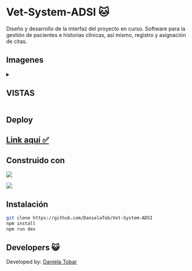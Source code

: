 # Vet-System-ADSI 🐱

<P> Diseño y desarrollo de la interfaz del proyecto en curso. Software para la gestión de pacientes e historias clinicas, así mismo, registro y asignación de citas. </P>

## Imagenes                                                
                                                   
<details>      
 
  <summary> <h2> VISTAS </h2></summary>

                                                   
<h2> 
 Inicio
</h2>
                                

[![home.png](https://i.postimg.cc/8zChYmfQ/home.png)](https://postimg.cc/WhQFFr7X)                                                 
 ___
 
<h2> 
 Iniciar Sesión
</h2>
                                

[![login.png](https://i.postimg.cc/1R2hXvPM/login.png)](https://postimg.cc/Sj6tt7nz)                                                 
 ___
 
<h2> 
 Registro
</h2>
                                

[![registro.png](https://i.postimg.cc/BZrSkS8q/registro.png)](https://postimg.cc/Hjt17C4K)                                                
 ___
 
<h2> 
 Dashboard - Mascotas
</h2>
                                

[![mascotas.png](https://i.postimg.cc/rFGkHSXJ/mascotas.png)](https://postimg.cc/rKp30Rp0)

[![mascotas-opciones.png](https://i.postimg.cc/T3kZ80kr/mascotas-opciones.png)](https://postimg.cc/BjKhHTf6)
 ___
 
 <h2> 
 Ficha Paciente
</h2>
                                

[![ficha.png](https://i.postimg.cc/L4zw42C4/ficha.png)](https://postimg.cc/NLjppqvZ)
 ___
 
 <h2> 
Nueva Consulta Paciente
</h2>
                                

[![nueva-consulta.png](https://i.postimg.cc/kghhY44s/nueva-consulta.png)](https://postimg.cc/0zDfb97K)
 ___
 
  <h2> 
Agregar Paciente
</h2>
                                

[![agregar-paciente.png](https://i.postimg.cc/bNm6dJQP/agregar-paciente.png)](https://postimg.cc/hf785KyZ)
 ___
 

<h2> 
Citas
</h2>
                                

[![citas.png](https://i.postimg.cc/N0HbNkZG/citas.png)](https://postimg.cc/cKdQCwsP)
___
 
<h2> 
Agregar Cita
</h2>
                                

[![agregar-cita.png](https://i.postimg.cc/XqQgZHBL/agregar-cita.png)](https://postimg.cc/GTTDVjQT)
___
 
<h2> 
Perfil
</h2>
                                

[![perfil.png](https://i.postimg.cc/rwvNttsB/perfil.png)](https://postimg.cc/bZ9t7rQg)
 ___
 
<h2> 
Configuración
</h2>
                                

[![config.png](https://i.postimg.cc/brCQYZ4F/config.png)](https://postimg.cc/BPF8MnSx)
___

<h2> 
Cerrar Sesión
</h2>
                                

[![logout.png](https://i.postimg.cc/9FkGvqdD/logout.png)](https://postimg.cc/ZCrBNnDm)
___

</details>

<h2> 
 
</h2>



## Deploy
                                                   
<h2> <a href="http://vet-system-adsi.vercel.app/"> Link aquí ✅ </a> </h2>

## Construido con  

<img  src="https://img.shields.io/badge/React-20232A?style=for-the-badge&logo=react&logoColor=61DAFB"/> </p> 
<img  src="https://img.shields.io/badge/Tailwind_CSS-38B2AC?style=for-the-badge&logo=tailwind-css&logoColor=white"/> </p>

## Instalación

```bash
git clone https://github.com/DanielaTob/Vet-System-ADSI
npm install 
npm run dev 
```

## Developers :smiley_cat:


Developed by:  [Daniela Tobar](https://github.com/DanielaTob)
